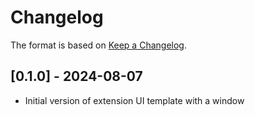 # Changelog

The format is based on [Keep a Changelog](https://keepachangelog.com/en/1.0.0/).


## [0.1.0] - 2024-08-07
- Initial version of extension UI template with a window
